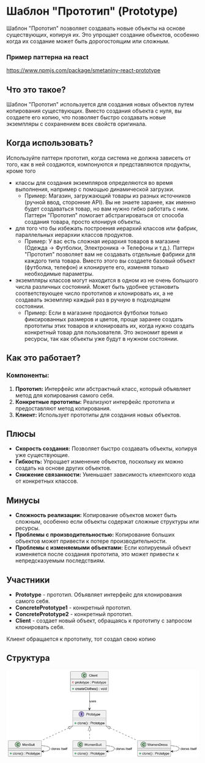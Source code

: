 # Шаблон "Прототип" (Prototype)

Шаблон "Прототип" позволяет создавать новые объекты на основе существующих, копируя их. Это упрощает создание объектов,
особенно когда их создание может быть дорогостоящим или сложным.

### Пример паттерна на react

https://www.npmjs.com/package/smetaniny-react-prototype

## Что это такое?

Шаблон "Прототип" используется для создания новых объектов путем копирования существующих. Вместо создания объекта с
нуля, вы создаете его копию, что позволяет быстро создавать новые экземпляры с сохранением всех свойств оригинала.

## Когда использовать?

Используйте паттерн прототип, когда система не должна зависеть от того, как в ней создаются, компонуются и
представляются продукты, кроме
того

- классы для создания экземпляров определяются во время выполнения, например с помощью динамической загрузки.
    - Пример: Магазин, загружающий товары из разных источников (ручной ввод, сторонние API). Вы не знаете заранее, как
      именно будет создаваться товар, но вам нужно гибко работать с ним. Паттерн "Прототип" помогает абстрагироваться от
      способа создания товара, просто клонируя объекты.
- для того что бы избежать построения иерархий классов или фабрик, параллельных иерархии классов продуктов.
    - Пример: У вас есть сложная иерархия товаров в магазине (Одежда → Футболки, Электроника → Телефоны и т.д.).
      Паттерн "Прототип" позволяет вам не создавать отдельные фабрики для каждого типа товара. Вместо этого вы создаете
      базовый объект (футболка, телефон) и клонируете его, изменяя только необходимые параметры.
- экземпляры классов могут находится в одном из не очень большого числа различных состояний. Может быть удобнее
  установить соответствующее число прототипов и клонировать их, а не создавать экземпляр каждый раз в ручную в
  подходящем состоянии.
    - Пример: Если в магазине продаются футболки только фиксированных размеров и цветов, проще заранее создать прототипы
      этих товаров и клонировать их, когда нужно создать конкретный товар для пользователя. Это экономит время и
      ресурсы, так как объекты уже будут в нужном состоянии.

## Как это работает?

### Компоненты:

1. **Прототип:** Интерфейс или абстрактный класс, который объявляет метод для копирования самого себя.
2. **Конкретные прототипы:** Реализуют интерфейс прототипа и предоставляют метод копирования.
3. **Клиент:** Использует прототипы для создания новых объектов.

## Плюсы

- **Скорость создания:** Позволяет быстро создавать объекты, копируя уже существующие.
- **Гибкость:** Упрощает изменение объектов, поскольку их можно создать на основе других объектов.
- **Снижение связанности:** Уменьшает зависимость клиентского кода от конкретных классов.

## Минусы

- **Сложность реализации:** Копирование объектов может быть сложным, особенно если объекты содержат сложные структуры
  или ресурсы.
- **Проблемы с производительностью:** Копирование больших объектов может привести к потере производительности.
- **Проблемы с изменяемыми объектами:** Если копируемый объект изменяется после создания прототипа, это может привести к
  непредсказуемым последствиям.

## Участники

- **Prototype** - прототип. Объявляет интерфейс для клонирования самого себя.
- **ConcretePrototype1** - конкретный прототип.
- **ConcretePrototype2** - конкретный прототип.
- **Client** - создает новый объект, обращаясь к прототипу с запросом клонировать себя.

Клиент обращается к прототипу, тот создал свою копию

## Структура

![uml](uml.png)

